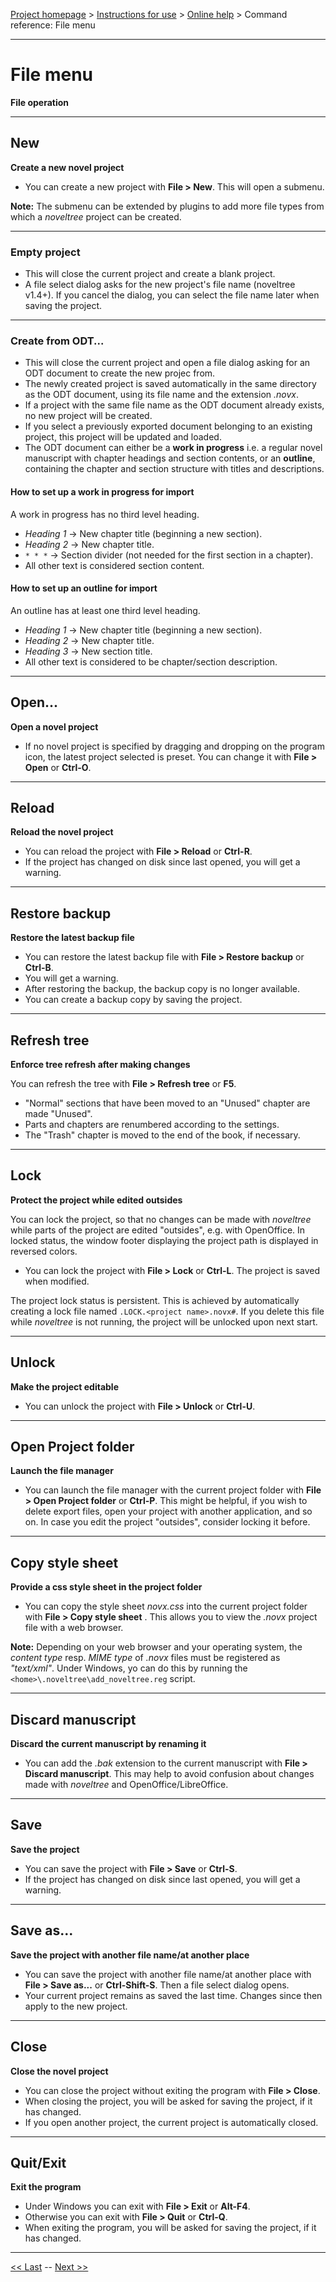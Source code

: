 [Project homepage](../index) > [Instructions for use](../usage) > [Online help](help) > Command reference: File menu

--- 

# File menu 

**File operation**

--- 

## New 

**Create a new novel project**

- You can create a new project with **File > New**. This will open a submenu. 

**Note:** The submenu can be extended by plugins to add more file types from which a *noveltree* project can be created. 

---

### Empty project

- This will close the current project and create a blank project. 
- A file select dialog asks for the new project's file name (noveltree v1.4+). If you cancel the dialog, you can select the file name later when saving the project.

---

### Create from ODT...

- This will close the current project and open a file dialog asking for an ODT document to create the new projec from.
- The newly created project is saved automatically in the same directory as the ODT document, using its file name and the extension *.novx*.
- If a project with the same file name as the ODT document already exists, no new project will be created.
- If you select a previously exported document belonging to an existing project, this project will be updated and loaded.
- The ODT document can either be a **work in progress** i.e. a regular novel manuscript with chapter headings and section contents, 
  or an **outline**, containing the chapter and section structure with titles and descriptions.

#### How to set up a work in progress for import

A work in progress has no third level heading.

-   *Heading 1* → New chapter title (beginning a new section).
-   *Heading 2* → New chapter title.
-   `* * *` → Section divider (not needed for the first section in a chapter).
-   All other text is considered section content.

#### How to set up an outline for import

An outline has at least one third level heading.

-   *Heading 1* → New chapter title (beginning a new section).
-   *Heading 2* → New chapter title.
-   *Heading 3* → New section title.
-   All other text is considered to be chapter/section description.

--- 

## Open... 

**Open a novel project**

- If no novel project is specified by dragging and dropping on the program icon,
  the latest project selected is preset. You can change it with **File > Open** or **Ctrl-O**.

--- 

## Reload

**Reload the novel project**

- You can reload the project with **File > Reload** or **Ctrl-R**.
- If the project has changed on disk since last opened, you will get a warning.

--- 

## Restore backup

**Restore the latest backup file**

- You can restore the latest backup file with **File > Restore backup** or **Ctrl-B**.
- You will get a warning.
- After restoring the backup, the backup copy is no longer available.
- You can create a backup copy by saving the project.

--- 

## Refresh tree

**Enforce tree refresh after making changes**

You can refresh the tree with **File > Refresh tree** or **F5**.

- "Normal" sections that have been moved to an "Unused" chapter are made "Unused".
- Parts and chapters are renumbered according to the settings. 
- The "Trash" chapter is moved to the end of the book, if necessary.

--- 

## Lock 

**Protect the project while edited outsides**

You can lock the project, so that no changes can be made with *noveltree* while parts of the project are
edited "outsides", e.g. with OpenOffice. In locked status, the window footer displaying the project path
is displayed in reversed colors. 
 
- You can lock the project with **File > Lock** or **Ctrl-L**. The project is saved when modified.

The project lock status is persistent. This is achieved by automatically creating a lock file 
named `.LOCK.<project name>.novx#`. If you delete this file while *noveltree* is not running, the project 
will be unlocked upon next start.  

--- 

## Unlock

**Make the project editable**

- You can unlock the project with **File > Unlock** or **Ctrl-U**. 

--- 

## Open Project folder

**Launch the file manager**

- You can launch the file manager with the current project folder with **File > Open Project folder** or **Ctrl-P**. 
This might be helpful, if you wish to delete export files, open your project with another application, and so on. 
In case you edit the project "outsides", consider locking it before.

---

## Copy style sheet

**Provide a css style sheet in the project folder**

- You can copy the style sheet *novx.css* into the current project folder with **File > Copy style sheet** . 
This allows you to view the *.novx* project file with a web browser. 

**Note:** Depending on your web browser and your operating system, 
the *content type* resp. *MIME type* of *.novx* files must be
registered as *"text/xml"*. Under Windows, yo can do this by
running the `<home>\.noveltree\add_noveltree.reg` script.

---

## Discard manuscript

**Discard the current manuscript by renaming it**

- You can add the *.bak* extension to the current manuscript with **File > Discard manuscript**. 
This may help to avoid confusion about changes made with *noveltree* and OpenOffice/LibreOffice. 

--- 

## Save

**Save the project**

- You can save the project with **File > Save** or **Ctrl-S**.
- If the project has changed on disk since last opened, you will get a warning.

--- 

## Save as...

**Save the project with another file name/at another place**

- You can save the project with another file name/at another place with **File > Save as...** or **Ctrl-Shift-S**. Then a file select dialog opens.
- Your current project remains as saved the last time. Changes since then apply to the new project.

--- 

## Close

**Close the novel project**

- You can close the project without exiting the program with **File > Close**.
- When closing the project, you will be asked for saving the project, if it has changed.
- If you open another project, the current project is automatically closed.

--- 

## Quit/Exit

**Exit the program**

- Under Windows you can exit with **File > Exit** or **Alt-F4**.
- Otherwise you can exit with **File > Quit** or **Ctrl-Q**.
- When exiting the program, you will be asked for saving the project, if it has changed.

--- 

[<< Last](tree_context_menu) -- [Next >>](view_menu)